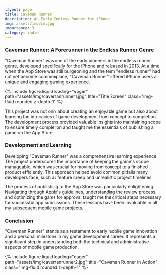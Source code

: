 ```yaml
---
layout: page
title: Caveman Runner
description: An Early Endless Runner for iPhone
img: assets/img/cm.jpg
importance: 3
category: indie
---
```


### Caveman Runner: A Forerunner in the Endless Runner Genre

"Caveman Runner" was one of the early pioneers in the endless runner genre, developed specifically for the iPhone and released in 2013. At a time when the App Store was still burgeoning and the term "endless runner" had not yet become commonplace, "Caveman Runner" offered iPhone users a unique and engaging gaming experience.

<div class="row">
    <div class="col-md-6 mt-3 mt-md-0">
        {% include figure.liquid loading="eager" path="assets/img/cavemanrunner1.jpg" title="Title Screen" class="img-fluid rounded z-depth-1" %}
    </div>
</div>

This project was not only about creating an enjoyable game but also about learning the intricacies of game development from concept to completion. The development process provided valuable insights into maintaining scope to ensure timely completion and taught me the essentials of publishing a game on the App Store.

### Development and Learning

Developing "Caveman Runner" was a comprehensive learning experience. The project underscored the importance of keeping the game's scope manageable, which was crucial for moving from concept to a finished product efficiently. This approach helped avoid common pitfalls many developers face, such as feature creep and unrealistic project timelines.

The process of publishing to the App Store was particularly enlightening. Navigating through Apple's guidelines, understanding the review process, and optimizing the game for approval taught me the critical steps necessary for successful app submissions. These lessons have been invaluable in all my subsequent mobile game projects.

### Conclusion

"Caveman Runner" stands as a testament to early mobile game innovation and a personal milestone in my game development career. It represents a significant step in understanding both the technical and administrative aspects of mobile game production.

<div class="row">
    <div class="col-md-6 mt-3 mt-md-0">
        {% include figure.liquid loading="eager" path="assets/img/cavemanrunner2.jpg" title="Caveman Runner in Action" class="img-fluid rounded z-depth-1" %}
    </div>
</div>
